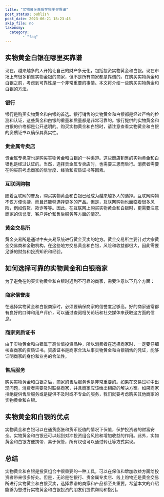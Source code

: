 ```yaml
---
title: "实物黄金白银在哪里买靠谱"
post_status: publish
post_date: 2023-06-21 18:23:43
skip_file: no
taxonomy:
  category:
        - "faq"
---
```


## 实物黄金白银在哪里买靠谱

现在，越来越多的人开始让自己的财产多元化，包括投资实物黄金和白银。现在市场上有很多销售实物金银的商家，但不是所有商家都是靠谱的。在购买实物黄金和白银之前，考虑到可靠性是一个非常重要的事情。本文将介绍一些购买实物黄金和白银的方法。

### 银行

银行是购买实物黄金和白银的首选。银行销售的实物黄金和白银都是经过严格的检测和认证，这些黄金和白银的重量和质量都是非常可靠的。银行提供的实物黄金和白银的价格都是公开透明的。购买实物黄金和白银时，请注意查看实物黄金和白银的资质证书以确保其真实性。

### 贵金属专卖店

贵金属专卖店也是购买实物黄金和白银的一种渠道。这些商店销售的实物黄金和白银也是经过认证的。当然，选择贵金属专卖店时，也需要三思而后行。消费者需要在购买前考虑商家的信誉度、经验和资质证书等因素。

### 互联网购物

随着互联网的普及，购买实物黄金和白银已经成为越来越多人的选择。互联网购物不仅方便快捷，而且还能够选择更多的产品。但是，互联网购物也面临着很多风险，例如假货、欺诈等等。因此，在互联网上购买实物黄金和白银时，更需要注意商家的信誉度、客户评价和售后服务等方面的情况。

### 黄金交易所

黄金交易所是通过中央交易系统进行黄金买卖的地方。黄金交易所主要针对大宗黄金交易商和金融机构。在这些地方交易黄金和白银，风险和收益都很大，因此需要足够的财务和投资知识和经验。

## 如何选择可靠的实物黄金和白银商家

为了避免在购买实物黄金和白银时遇到不可靠的商家，需要注意以下几个方面：

### 商家信誉度

在选择实物黄金和白银商家时，必须要确保商家的信誉度足够高。好的商家通常都有良好的口碑和用户评价，可以通过查阅相关论坛和社交媒体来获取这方面的信息。

### 商家资质证书

由于实物黄金和白银属于高价值投资品种，所以消费者在选择商家时，一定要仔细核查商家的资质证书。资质证书是商家合法从事实物黄金和白银销售的凭证，能够证明商家的身份和业务的合法性。

### 售后服务

购买实物黄金和白银之后，商家的售后服务也是非常重要的。如果在交易过程中出现问题，消费者需要及时联络商家，并且商家应该给出相应的解决方案。如果商家拒绝提供售后服务或是提供不及时或不专业的服务，我们就要考虑购买其他商家的实物黄金和白银。

## 实物黄金和白银的优点

实物黄金和白银可以在通货膨胀和货币贬值的情况下保值，保护投资者的财富安全。实物黄金和白银还可以起到对冲投资组合风险和增加收益的作用。此外，实物黄金和白银方便携带、易于保管，所有权也可以通过转让等方式实现。

## 总结

实物黄金和白银是投资组合中很重要的一种工具，可以在保值和增加收益方面给投资者带来很多好处。但是，无论是在银行、贵金属专卖店、线上购物还是黄金交易所进行实物黄金和白银买卖，选择靠谱的商家和产品都至关重要。希望本文的介绍能够为想进行实物黄金和白银投资的朋友们提供帮助和指引。
